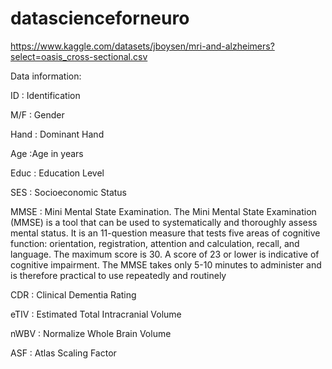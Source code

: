 ﻿# datascienceforneuro

https://www.kaggle.com/datasets/jboysen/mri-and-alzheimers?select=oasis_cross-sectional.csv

Data information:

ID : Identification

M/F : Gender

Hand : Dominant Hand

Age :Age in years

Educ : Education Level

SES : Socioeconomic Status

MMSE : Mini Mental State Examination. The Mini Mental State Examination (MMSE) is a tool that can be used to systematically and
 thoroughly assess mental status.  It is an 11-question measure that tests five areas of cognitive function:
 orientation, registration, attention and calculation, recall, and language.  The maximum score is 30.  A score
 of 23 or lower is indicative of cognitive impairment.  The MMSE takes only 5-10 minutes to administer and
 is therefore practical to use repeatedly and routinely

CDR : Clinical Dementia Rating

eTIV : Estimated Total Intracranial Volume

nWBV : Normalize Whole Brain Volume

ASF : Atlas Scaling Factor
